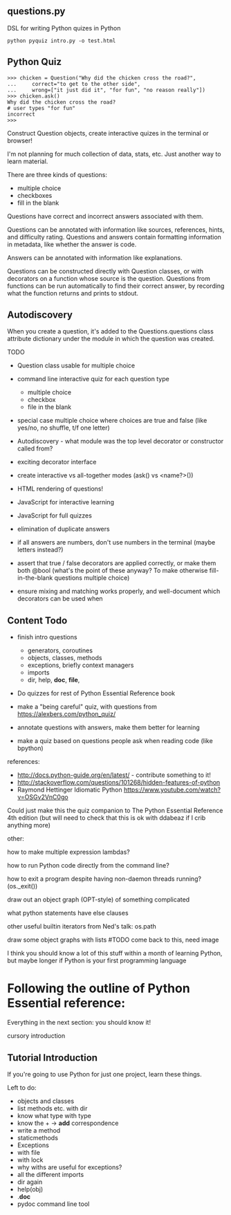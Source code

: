 questions.py
-----------

DSL for writing Python quizes in Python

`python pyquiz intro.py -o test.html`

Python Quiz
-----------

    >>> chicken = Question("Why did the chicken cross the road?",
    ...     correct="to get to the other side",
    ...     wrong=["it just did it", "for fun", "no reason really"])
    >>> chicken.ask()
    Why did the chicken cross the road?
    # user types "for fun"
    incorrect
    >>> 

Construct Question objects, create interactive quizes in the terminal or browser!

I'm not planning for much collection of data, stats, etc. Just another way to learn material.

There are three kinds of questions:

 * multiple choice
 * checkboxes
 * fill in the blank

Questions have correct and incorrect answers associated with them.

Questions can be annotated with information like sources, references,
hints, and difficulty rating. Questions and answers contain formatting
information in metadata, like whether the answer is code.

Answers can be annotated with information like explanations.

Questions can be constructed directly with Question classes, or 
with decorators on a function whose source is the question.
Questions from functions can be run automatically to find their
correct answer, by recording what the function returns and prints
to stdout.

Autodiscovery
-------------

When you create a question, it's added to the Questions.questions class attribute dictionary under the module in which the question was created.

TODO

* Question class usable for multiple choice

* command line interactive quiz for each question type
  * multiple choice
  * checkbox
  * file in the blank

* special case multiple choice where choices are true and false (like yes/no, no shuffle, t/f one letter)

* Autodiscovery - what module was the top level decorator or constructor called from?

* exciting decorator interface

* create interactive vs all-together modes (ask() vs <name?>())

* HTML rendering of questions!

* JavaScript for interactive learning

* JavaScript for full quizzes

* elimination of duplicate answers
* if all answers are numbers, don't use numbers in the terminal (maybe letters instead?)

* assert that true / false decorators are applied correctly, or make them both @bool
  (what's the point of these anyway? To make otherwise fill-in-the-blank questions multiple choice)

* ensure mixing and matching works properly, and well-document which decorators can be used when


Content Todo
------------

* finish intro questions
  * generators, coroutines
  * objects, classes, methods
  * exceptions, briefly context managers
  * imports
  * dir, help, __doc__, __file__, 

* Do quizzes for rest of Python Essential Reference book

* make a "being careful" quiz, with questions from https://alexbers.com/python_quiz/

* annotate questions with answers, make them better for learning

* make a quiz based on questions people ask when reading code (like bpython)



references:

* http://docs.python-guide.org/en/latest/ - contribute something to it!
* http://stackoverflow.com/questions/101268/hidden-features-of-python
* Raymond Hettinger Idiomatic Python https://www.youtube.com/watch?v=OSGv2VnC0go


Could just make this the quiz companion to 
The Python Essential Reference 4th edition
(but will need to check that this is ok with ddabeaz if I crib anything more)

other:

how to make multiple expression lambdas?

how to run Python code directly from the command line?

how to exit a program despite having non-daemon threads running? (os._exit())

draw out an object graph (OPT-style) of something complicated

what python statements have else clauses

other useful builtin iterators from Ned's talk: os.path

draw some object graphs with lists #TODO come back to this, need image


I think you should know a lot of this stuff within a month of learning Python,
but maybe longer if Python is your first programming language


Following the outline of Python Essential reference:
====================================================

Everything in the next section:  you should know it!

cursory introduction

Tutorial Introduction
---------------------

If you're going to use Python for just one project, learn these things.

Left to do:

* objects and classes
* list methods etc. with dir
* know what type with type
* know the + -> __add__ correspondence
* write a method
* staticmethods
* Exceptions
* with file
* with lock
* why withs are useful for exceptions?
* all the different imports
* dir again
* help(obj)
* .__doc__
* pydoc command line tool


